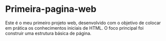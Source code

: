 # Primeira-pagina-web
Este é o meu primeiro projeto web, desenvolvido com o objetivo de colocar em prática os conhecimentos iniciais de HTML. O foco principal foi construir uma estrutura básica de página.
